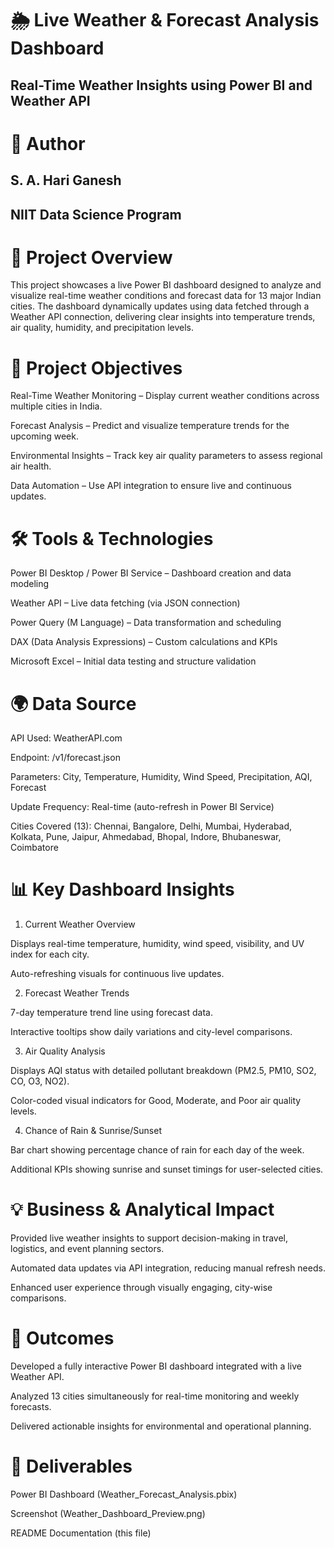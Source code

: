 # 🌦️ Live Weather & Forecast Analysis Dashboard

## Real-Time Weather Insights using Power BI and Weather API

# 👤 Author

## S. A. Hari Ganesh
## NIIT Data Science Program

# 🧩 Project Overview

This project showcases a live Power BI dashboard designed to analyze and visualize real-time weather conditions and forecast data for 13 major Indian cities.
The dashboard dynamically updates using data fetched through a Weather API connection, delivering clear insights into temperature trends, air quality, humidity, and precipitation levels.

# 🎯 Project Objectives

Real-Time Weather Monitoring – Display current weather conditions across multiple cities in India.

Forecast Analysis – Predict and visualize temperature trends for the upcoming week.

Environmental Insights – Track key air quality parameters to assess regional air health.

Data Automation – Use API integration to ensure live and continuous updates.

# 🛠️ Tools & Technologies

Power BI Desktop / Power BI Service – Dashboard creation and data modeling

Weather API – Live data fetching (via JSON connection)

Power Query (M Language) – Data transformation and scheduling

DAX (Data Analysis Expressions) – Custom calculations and KPIs

Microsoft Excel – Initial data testing and structure validation

# 🌍 Data Source

API Used: WeatherAPI.com

Endpoint: /v1/forecast.json

Parameters: City, Temperature, Humidity, Wind Speed, Precipitation, AQI, Forecast

Update Frequency: Real-time (auto-refresh in Power BI Service)

Cities Covered (13):
Chennai, Bangalore, Delhi, Mumbai, Hyderabad, Kolkata, Pune, Jaipur, Ahmedabad, Bhopal, Indore, Bhubaneswar, Coimbatore

# 📊 Key Dashboard Insights
1. Current Weather Overview

Displays real-time temperature, humidity, wind speed, visibility, and UV index for each city.

Auto-refreshing visuals for continuous live updates.

2. Forecast Weather Trends

7-day temperature trend line using forecast data.

Interactive tooltips show daily variations and city-level comparisons.

3. Air Quality Analysis

Displays AQI status with detailed pollutant breakdown (PM2.5, PM10, SO2, CO, O3, NO2).

Color-coded visual indicators for Good, Moderate, and Poor air quality levels.

4. Chance of Rain & Sunrise/Sunset

Bar chart showing percentage chance of rain for each day of the week.

Additional KPIs showing sunrise and sunset timings for user-selected cities.

# 💡 Business & Analytical Impact

Provided live weather insights to support decision-making in travel, logistics, and event planning sectors.

Automated data updates via API integration, reducing manual refresh needs.

Enhanced user experience through visually engaging, city-wise comparisons.

# 🚀 Outcomes

Developed a fully interactive Power BI dashboard integrated with a live Weather API.

Analyzed 13 cities simultaneously for real-time monitoring and weekly forecasts.

Delivered actionable insights for environmental and operational planning.

# 📁 Deliverables

Power BI Dashboard (Weather_Forecast_Analysis.pbix)

Screenshot (Weather_Dashboard_Preview.png)

README Documentation (this file)
